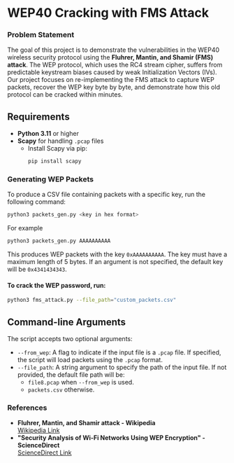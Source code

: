 # **WEP40 Cracking with FMS Attack**

### **Problem Statement**
The goal of this project is to demonstrate the vulnerabilities in the WEP40 wireless security protocol using the **Fluhrer, Mantin, and Shamir (FMS) attack**. The WEP protocol, which uses the RC4 stream cipher, suffers from predictable keystream biases caused by weak Initialization Vectors (IVs). Our project focuses on re-implementing the FMS attack to capture WEP packets, recover the WEP key byte by byte, and demonstrate how this old protocol can be cracked within minutes.


## Requirements
- **Python 3.11** or higher
- **Scapy** for handling `.pcap` files
  - Install Scapy via pip:
    ```bash
    pip install scapy
    ```


### **Generating WEP Packets**
To produce a CSV file containing packets with a specific key, run the following command:

```bash
python3 packets_gen.py <key in hex format>
```

For example
```bash
python3 packets_gen.py AAAAAAAAAA
```


This produces WEP packets with the key ```0xAAAAAAAAAA```. The key must have a maximum length of 5 bytes. If an argument is not specified, the default key will be ```0x4341434343```.

#### **To crack the WEP password, run:**
```bash 
python3 fms_attack.py --file_path="custom_packets.csv"
```

## Command-line Arguments

The script accepts two optional arguments:

- `--from_wep`: A flag to indicate if the input file is a `.pcap` file. If specified, the script will load packets using the `.pcap` format.
- `--file_path`: A string argument to specify the path of the input file. If not provided, the default file path will be:
  - `file8.pcap` when `--from_wep` is used.
  - `packets.csv` otherwise.
### **References**
- **Fluhrer, Mantin, and Shamir attack - Wikipedia**  
  [Wikipedia Link](https://en.wikipedia.org/wiki/Fluhrer,_Mantin_and_Shamir_attack)
- **"Security Analysis of Wi-Fi Networks Using WEP Encryption" - ScienceDirect**  
  [ScienceDirect Link](https://www.sciencedirect.com/science/article/pii/S1877050921005603)
